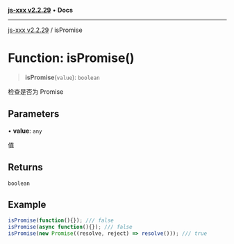 [**js-xxx v2.2.29**](../README.md) • **Docs**

***

[js-xxx v2.2.29](../README.md) / isPromise

# Function: isPromise()

> **isPromise**(`value`): `boolean`

检查是否为 Promise

## Parameters

• **value**: `any`

值

## Returns

`boolean`

## Example

```ts
isPromise(function(){}); /// false
isPromise(async function(){}); /// false
isPromise(new Promise((resolve, reject) => resolve())); /// true
```
